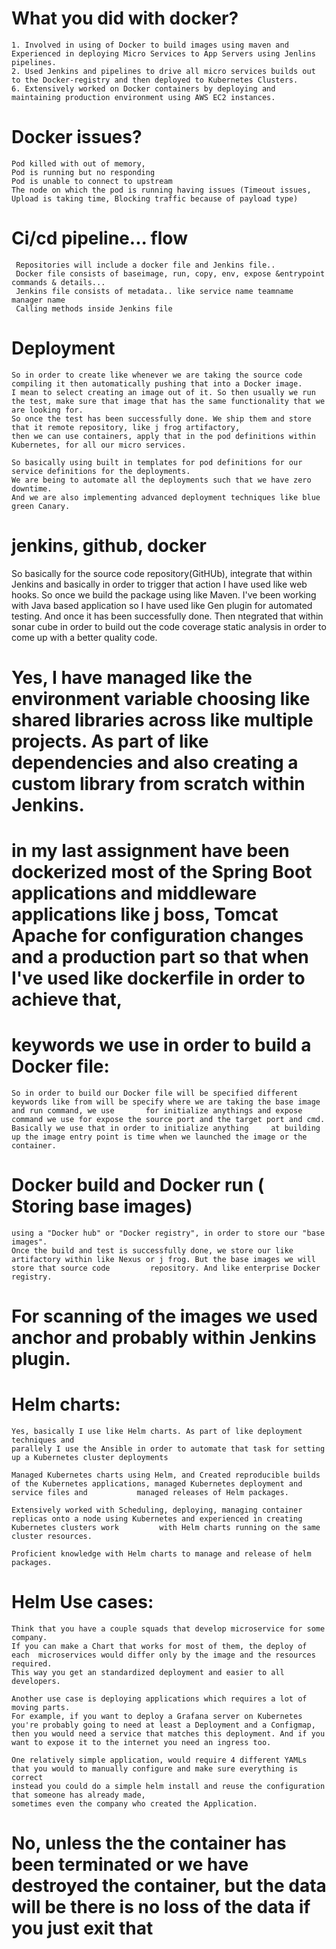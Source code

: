 # What you did with docker?

    1. Involved in using of Docker to build images using maven and Experienced in deploying Micro Services to App Servers using Jenlins pipelines.
    2. Used Jenkins and pipelines to drive all micro services builds out to the Docker-registry and then deployed to Kubernetes Clusters.
    6. Extensively worked on Docker containers by deploying and maintaining production environment using AWS EC2 instances.

# Docker issues?
    Pod killed with out of memory, 
    Pod is running but no responding
    Pod is unable to connect to upstream
    The node on which the pod is running having issues (Timeout issues, Upload is taking time, Blocking traffic because of payload type)

# Ci/cd pipeline... flow
     Repositories will include a docker file and Jenkins file..
     Docker file consists of baseimage, run, copy, env, expose &entrypoint commands & details...
     Jenkins file consists of metadata.. like service name teamname manager name
     Calling methods inside Jenkins file
     
# Deployment
    So in order to create like whenever we are taking the source code compiling it then automatically pushing that into a Docker image. 
    I mean to select creating an image out of it. So then usually we run the test, make sure that image that has the same functionality that we are looking for. 
    So once the test has been successfully done. We ship them and store that it remote repository, like j frog artifactory, 
    then we can use containers, apply that in the pod definitions within Kubernetes, for all our micro services.
    
    So basically using built in templates for pod definitions for our service definitions for the deployments. 
    We are being to automate all the deployments such that we have zero downtime.
    And we are also implementing advanced deployment techniques like blue green Canary.
    
# jenkins, github, docker  
So basically for the source code repository(GitHUb), integrate that within Jenkins and basically in order to trigger that action I have used like web hooks.
So once we build the package using like Maven. I've been working with Java based application so I have used like Gen plugin for automated testing. 
And once it has been successfully done. Then ntegrated that within sonar cube in order to build out the code coverage static analysis in order to come up with a better quality code.

# Yes, I have managed like the environment variable choosing like shared libraries across like multiple projects. As part of like dependencies and also creating a     custom library from scratch within Jenkins.

# in my last assignment have been dockerized most of the Spring Boot applications and middleware applications like j boss, Tomcat Apache for configuration changes     and a production part so that when I've used like dockerfile in order to achieve that,
 
    
# keywords we use in order to build a Docker file:
    So in order to build our Docker file will be specified different keywords like from will be specify where we are taking the base image and run command, we use       for initialize anythings and expose command we use for expose the source port and the target port and cmd. Basically we use that in order to initialize anything     at building up the image entry point is time when we launched the image or the container.
    
# Docker build and Docker run ( Storing base images)
    using a "Docker hub" or "Docker registry", in order to store our "base images".
    Once the build and test is successfully done, we store our like artifactory within like Nexus or j frog. But the base images we will store that source code         repository. And like enterprise Docker registry.
    
# For scanning of the images we used anchor and probably within Jenkins plugin.

# Helm charts: 


    Yes, basically I use like Helm charts. As part of like deployment techniques and 
    parallely I use the Ansible in order to automate that task for setting up a Kubernetes cluster deployments
 
    Managed Kubernetes charts using Helm, and Created reproducible builds of the Kubernetes applications, managed Kubernetes deployment and service files and           managed releases of Helm packages.
 
    Extensively worked with Scheduling, deploying, managing container replicas onto a node using Kubernetes and experienced in creating Kubernetes clusters work         with Helm charts running on the same cluster resources.
    
    Proficient knowledge with Helm charts to manage and release of helm packages.
    
# Helm Use cases:
    
    Think that you have a couple squads that develop microservice for some company. 
    If you can make a Chart that works for most of them, the deploy of each  microservices would differ only by the image and the resources required. 
    This way you get an standardized deployment and easier to all developers.

    Another use case is deploying applications which requires a lot of moving parts. 
    For example, if you want to deploy a Grafana server on Kubernetes you're probably going to need at least a Deployment and a Configmap, 
    then you would need a service that matches this deployment. And if you want to expose it to the internet you need an ingress too.

    One relatively simple application, would require 4 different YAMLs that you would to manually configure and make sure everything is correct
    instead you could do a simple helm install and reuse the configuration that someone has already made, 
    sometimes even the company who created the Application.
    
    
# No, unless the the container has been terminated or we have destroyed the container, but the data will be there is no loss of the data if you just exit that
    
    

    


